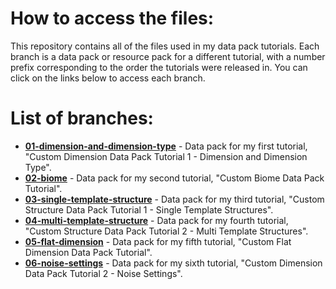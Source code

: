 # How to access the files:
This repository contains all of the files used in my data pack tutorials. Each branch is a data pack or resource pack for a different tutorial, with a number prefix corresponding to the order the tutorials were released in. You can click on the links below to access each branch.

# List of branches:
* [**01-dimension-and-dimension-type**](https://github.com/Atriangle38/minecraft-tutorial-files/tree/01-dimension-and-dimension-type) - Data pack for my first tutorial, "Custom Dimension Data Pack Tutorial 1 - Dimension and Dimension Type".
* [**02-biome**](https://github.com/Atriangle38/minecraft-tutorial-files/tree/02-biome) - Data pack for my second tutorial, "Custom Biome Data Pack Tutorial".
* [**03-single-template-structure**](https://github.com/Atriangle38/minecraft-tutorial-files/tree/03-single-template-structure) - Data pack for my third tutorial, "Custom Structure Data Pack Tutorial 1 - Single Template Structures".
* [**04-multi-template-structure**](https://github.com/Atriangle38/minecraft-tutorial-files/tree/04-multi-template-structure) - Data pack for my fourth tutorial, "Custom Structure Data Pack Tutorial 2 - Multi Template Structures".
* [**05-flat-dimension**](https://github.com/Atriangle38/minecraft-tutorial-files/tree/05-flat-dimension) - Data pack for my fifth tutorial, "Custom Flat Dimension Data Pack Tutorial".
* [**06-noise-settings**](https://github.com/Atriangle38/minecraft-tutorial-files/tree/06-noise-settings) - Data pack for my sixth tutorial, "Custom Dimension Data Pack Tutorial 2 - Noise Settings".